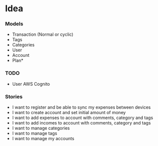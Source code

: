 # Idea

### Models
- Transaction (Normal or cyclic)
- Tags
- Categories
- User
- Account
- Plan*

### TODO
- User AWS Cognito

### Stories
- I want to register and be able to sync my expenses between devices
- I want to create account and set initial amount of money
- I want to add expenses to account with comments, category and tags
- I want to add incomes to account with comments, category and tags
- I want to manage categories
- I want to manage tags
- I want to manage my accounts